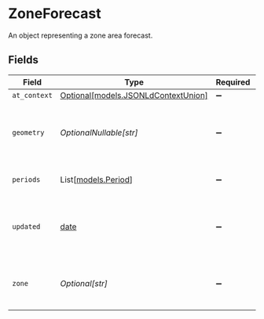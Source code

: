 # ZoneForecast

An object representing a zone area forecast.


## Fields

| Field                                                                  | Type                                                                   | Required                                                               | Description                                                            |
| ---------------------------------------------------------------------- | ---------------------------------------------------------------------- | ---------------------------------------------------------------------- | ---------------------------------------------------------------------- |
| `at_context`                                                           | [Optional[models.JSONLdContextUnion]](../models/jsonldcontextunion.md) | :heavy_minus_sign:                                                     | N/A                                                                    |
| `geometry`                                                             | *OptionalNullable[str]*                                                | :heavy_minus_sign:                                                     | A geometry represented in Well-Known Text (WKT) format.                |
| `periods`                                                              | List[[models.Period](../models/period.md)]                             | :heavy_minus_sign:                                                     | An array of forecast periods.                                          |
| `updated`                                                              | [date](https://docs.python.org/3/library/datetime.html#date-objects)   | :heavy_minus_sign:                                                     | The time this zone forecast product was published.                     |
| `zone`                                                                 | *Optional[str]*                                                        | :heavy_minus_sign:                                                     | An API link to the zone this forecast is for.                          |